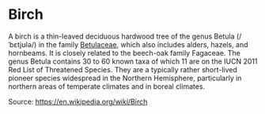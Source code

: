 # Birch

A birch is a thin-leaved deciduous hardwood tree of the genus Betula
(/ˈbɛtjʊlə/) in the family [Betulaceae](Betulaceae.md), which also includes alders, hazels,
and hornbeams. It is closely related to the beech-oak family Fagaceae. The genus
Betula contains 30 to 60 known taxa of which 11 are on the IUCN 2011 Red List of
Threatened Species. They are a typically rather short-lived pioneer species
widespread in the Northern Hemisphere, particularly in northern areas of
temperate climates and in boreal climates.

Source: https://en.wikipedia.org/wiki/Birch
